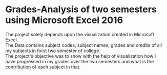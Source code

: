 # Grades-Analysis of two semesters using Microsoft Excel 2016
The project solely depends upon the visualization created in Microsoft Excel.  
The Data contains subject codes, subject names, grades and credits of all my subjects in forst two semester of college.  
The project's objective was to show with the help of visualization how I have progressed in my grades over the two semesters and what is the contribution of each subject in that.  
